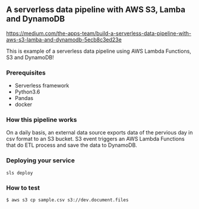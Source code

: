 ## A serverless data pipeline with AWS S3, Lamba and DynamoDB

https://medium.com/the-apps-team/build-a-serverless-data-pipeline-with-aws-s3-lamba-and-dynamodb-5ecb8c3ed23e

This is example of a serverless data pipeline using AWS Lambda Functions, S3 and DynamoDB!

### Prerequisites

- Serverless framework
- Python3.6
- Pandas
- docker

### How this pipeline works

On a daily basis, an external data source exports data of the pervious day in csv format to an S3 bucket. S3 event triggers an AWS Lambda Functions that do ETL process and save the data to DynamoDB.

### Deploying your service

```sls deploy```

### How to test

```$ aws s3 cp sample.csv s3://dev.document.files```
